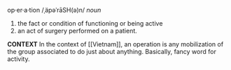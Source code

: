 op·er·a·tion
/ˌäpəˈrāSH(ə)n/
*noun*
1. the fact or condition of functioning or being active
2. an act of surgery performed on a patient.

**CONTEXT**
In the context of [[Vietnam]], an operation is any mobilization of the group associated to do just about anything. Basically, fancy word for activity.

